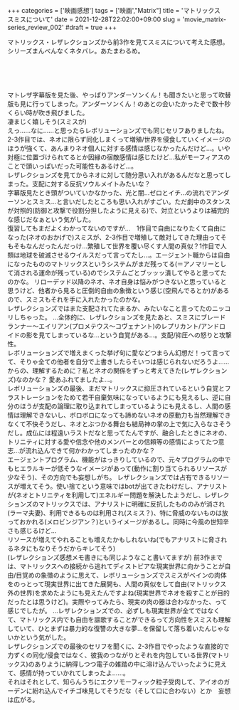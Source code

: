 +++
categories = ['映画感想']
tags = ['映画',"Matrix"]
title = 'マトリックス　スミスについて'
date = 2021-12-28T22:02:00+09:00
slug = 'movie_matrix-series_review_002'
#draft = true
+++

マトリックス・レザレクションズから前3作を見てスミスについて考えた感想。シリーズまんべんなくネタバレ。あたまわるめ。
<!--more-->
<br>
<br>
<br>

マトレザ字幕版を見た後、やっぱりアンダーソンくん！も聞きたいと思って吹替版も見に行ってしまった。アンダーソンくん！のあとの会いたかったぞで数十秒くらい時が吹き飛びました。
<br>
凄まじく嬉しそう(スミスが)
<br>
えっ……なに……と思ったらレボリューションズでも同じセリフありましたね。
<br>
2-3作目では、ネオに限らず同化しまくって増殖/世界を侵食していくイメージのほうが強くて、あんまりネオ個人に対する感情は感じなかったんだけど…。いや対極に位置づけられてるとか因縁の宿敵感情は感じたけど…私がモーフィアスのことで頭いっぱいだった可能性もあるけど…。
<br>
レザレクションズを見てからネオに対して随分思い入れがあるんだなと思ってしまった。支配に対する反抗ソウルメイトみたいな？
<br>
字幕版見たとき頭がついていかなかった、光と闇…ゼロとイチ…の流れでアンダーソンとスミス…と言いだしたところも思い入れがすごい。ただ劇中のスタンスが対照的(防御と攻撃で役割分担したように見える)で、対立というよりは補完的な感じだなぁという気がした。
<br>
復習してもまだよくわかってないのですが…　1作目で自由になりたくて自由になった(ネオのおかげで)スミスが、2-3作目で増殖して敵対してきた理由ってそもそもなんだったんだっけ…繁殖して世界を覆い尽くす人間の真似？1作目で人類は地球を破滅させるウイルスだって言ってたし…。エージェント職からは自由になったもののマトリックスというシステムがまだ残ってる(＝アノマリーとして消される運命が残っている)のでシステムごとブッッッ潰してやると思ってたのかな。
リローデッド以降のネオ、ネオ自身は悩みがつきないと思っていると思うけど、他者から見ると圧倒的自由の象徴という感じ(空飛んでるとか)があるので、スミスもそれを手に入れたかったのかな。
<br>
レザレクションズではまた支配されてたまるか、みたいなこと言ってたのニッコリしちゃった。
…全体的に、レザレクションズを見たあと、スミスにブレードランナー〜エイリアン(プロメテウス〜コヴェナント)のレプリカント/アンドロイドの影を見てしまっているな…という自覚がある…。支配/抑圧への怒りと攻撃性。
<br>
レボリューションズで増えまくった挙げ句に愛などつまらん幻想だ！って言ってて、そりゃ全ての他者を自分で上書きしたらそいつは感じられないだろうよ……からの、理解するために？私とネオの関係をずっと考えてきた(レザレクションズ)なのかな？
愛あふれてましたよ…。
<br>
レボリューションズの最後、まだマトリックスに抑圧されているという自覚とフラストレーションをためて若干自棄気味になっているようにも見えるし、逆に自分のほうが支配の論理に取り込まれてしまっているようにも見えるし、人間の感情は理解できないし、ボロボロになっても諦めないネオの原動力も当然理解できなくて不快そうだし、ネオとぶつかる舞台も結局神の掌の上で気に入らなさそうだし。成仏には程遠いラストだなと思ってたんですが、融合したときにネオの、トリニティに対する愛や信念や他のメンバーとの信頼等の感情によってたつ意志…が流れ込んできて何かわかってしまったのかな？
<br>
エージェントプログラム、機能がはっきりしているので、元々プログラムの中でもヒエラルキーが低そうなイメージがあって(動作に割り当てられるリソースが少なそう)、その方向でも妄想しがち。
レザレクションズでは占有できるリソースが増えてそう。使い捨てという意味ではbotが出てきたわけだし、アナリストが(ネオとトリニティを利用して)エネルギー問題を解決したようだし、レザレクションズのマトリックスでは、アナリストに明確に反抗したもののみが消され(ラーマ夫妻)、利用できるものは利用され(スミス？)、特に脅威のないものは放っておかれる(メロビンジアン？)というイメージがあるし。同時に今風の世知辛さも感じるけど…
<br>
リソースが増えてやれることも増えたかもしれないね(でもアナリストに脅されるネタにもなりそうだからキレてそう)
<br>
(レザレクションズ感想メモ書きにも同じようなこと書いてますが)
前3作までは、マトリックスへの接続から逃れてディストピアな現実世界に向かうことが自由/目覚めの象徴のように思えて、レボリューションズでスミスがベインの肉体をのっとって現実世界に出てきた展開も、人間の真似をして自由(マトリックス外の世界)を求めたようにも見えたんですよね(現実世界でネオを殺すことが目的だったとは思うけど)。実際やってみたら、現実の肉の器は合わなかった、って感じでしたが。
…レザレクションズでの、必ずしも現実世界が全てではなくて、マトリックス内でも自由を謳歌することができるって方向性をスミスも理解していて、ひとまずは暴力的な復讐の大きな夢…を保留して落ち着いたんじゃないかという気がした。
<br>
レザレクションズでの最後のセリフを聞くに、2-3作目でやったような直接的で力ずくの同化/侵食ではなく、彼我のつながりとそれを内包している世界(マトリックス)のありように納得しつつ電子の雑踏の中に溶け込んでいったように見えて、感情が持っていかれてしまったよ……。
<br>
それはそれとして、知らんうちにエクソモーフィック粒子受肉して、アイオのガーデンに紛れ込んでイチゴ味見してそうだな（そして口に合わない）とか　妄想は広がる。
<br>